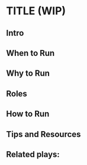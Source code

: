 # TITLE (WIP)

## Intro


## When to Run


## Why to Run


## Roles


## How to Run



## Tips and Resources



## Related plays:
